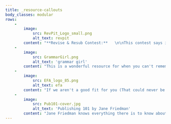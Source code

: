 ```yaml
---
title: _resource-callouts
body_classes: modular
rows:
    -
        image:
            src: RevPit_Logo_small.png
            alt_text: revpit
        content: "**Revise & Resub Contest:**   \n\nThis contest says it is all about the editing (and it is), but it is mostly about the community. So many writers and editors come together to discuss writing tips and show their support.   \n\nIn this contest, authors will win feedback and full edits on their manuscript from professional editors, ensuring their works are polished and ready for those agent inboxes. Authors will be immersed in a supportive community of their peers, they will also have the chance to learn more about how their story fits into the industry.   \n\n[Check it out here.](http://reviseresub.com/?target=_blank)   "
    -
        image:
            src: GrammarGirl.png
            alt_text: 'grammar girl'
        content: "This is a wonderful resource for when you can't remember the difference between further and farther, breath and breathe, or your and you're (please tell us you don't mix up your/you're. It will make us very sad).   \n\nYou will find almost all of your grammar questions answered here in a simple and easy-to-understand format. \n\n[Check it out here.](http://www.quickanddirtytips.com/grammar-girl?target=_blank)   "
    -
        image:
            src: EFA_logo_85.png
            alt_text: efa
        content: "If we aren't a good fit for you (That could never be so! But actually, it is very possible. We'll just have to learn to deal with the disappointment) or you want to learn more about hiring freelance editors, check this site out. It is chockful of great editors and information on what to expect when you are hiring a freelance editor.   \n\n[Check it out here.](http://www.the-efa.org/?target=_blank)    "
    -
        image:
            src: Pub101-cover.jpg
            alt_text: 'Publishing 101 by Jane Friedman'
        content: "Jane Friedman knows everything there is to know about publishing, agents, editors, and the industry as a whole. Anything you've ever wanted to know about the industry from writing query letters to what to expect when working with an editor can be found through her. She has written books on the topic and filled her website full of great tidbits to help you along your way.   \n\n[Check it out here.](https://janefriedman.com/?target=_blank)   "
---
```


